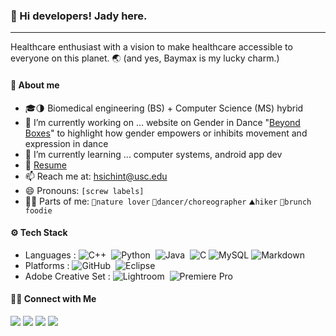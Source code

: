 ### 👋 Hi developers! Jady here.
---------------------------------------------------------
Healthcare enthusiast with a vision to make healthcare accessible to everyone on this planet. 🌏
(and yes, Baymax is my lucky charm.)

#### 👧 About me

- 🎓🌗 Biomedical engineering (BS) + Computer Science (MS) hybrid
- 🔭 I’m currently working on ... website on Gender in Dance "[Beyond Boxes](https://sites.google.com/view/beyondboxes/we-share)" to highlight how gender empowers or inhibits movement and expression in dance
- 🌱 I’m currently learning ... computer systems, android app dev
- 📄 [Resume](https://drive.google.com/file/d/1hozIxggSffpbrZ5fHc8TnQtUCEUmB9-G/view?usp=sharing)
- 📫 Reach me at: hsichint@usc.edu
- 😄 Pronouns: `[screw labels]`
- 🙆‍♀️ Parts of me: `🌿nature lover` `💃dancer/choreographer` `⛰️hiker` `🍳brunch foodie` 

#### ⚙️ Tech Stack
- Languages : 
![C++](https://img.shields.io/badge/-C++-05122A?style=flat&logo=C%2B%2B&logoColor=00599C)&nbsp;
![Python](https://img.shields.io/badge/-Python-05122A?style=flat&logo=python)&nbsp;
![Java](https://img.shields.io/badge/-Java-05122A?style=flat&logo=Java&logoColor=FFA518)&nbsp;
![C](https://img.shields.io/badge/-C-05122A?style=flat&logo=C&logoColor=A8B9CC)
![MySQL](https://img.shields.io/badge/-MySQL-05122A?style=flat&logo=adobe-premierepro)
![Markdown](https://img.shields.io/badge/-Markdown-05122A?style=flat&logo=markdown)&nbsp;
- Platforms : 
![GitHub](https://img.shields.io/badge/-GitHub-05122A?style=flat&logo=github)&nbsp;
![Eclipse](https://img.shields.io/badge/-Eclipse-05122A?style=flat&logo=eclipse-ide&logoColor=2C2255)
- Adobe Creative Set :
![Lightroom](https://img.shields.io/badge/-Lightroon-05122A?style=flat&logo=adobe-lightroom)&nbsp;
![Premiere Pro](https://img.shields.io/badge/-Premiere%20Pro-05122A?style=flat&logo=adobe-premierepro)&nbsp;

#### 🤝🏻 Connect with Me
<p>
  <a href="https://www.linkedin.com/in/htsao/"><img src="https://img.shields.io/badge/-Jady%20Tsao-0077B5?style=flat&logo=Linkedin&logoColor=white"/></a>
  <a href="mailto:hsichint@usc.edu"><img src="https://img.shields.io/badge/-hsichint@usc.edu-D14836?style=flat&logo=Gmail&logoColor=white"/></a>
  <a href="https://facebook.com/jadytsao"><img src="https://img.shields.io/badge/-@jadytsao-1877F2?style=flat&logo=Facebook&logoColor=white"/></a>
  <a href="https://www.youtube.com/channel/UC_GTVGZXiQSXNDUvkZ-NeyA"><img src="https://img.shields.io/badge/-Jady%20Tsao-d61c1c?style=flat&logo=Youtube&logoColor=white"/></a>
</p>
<!--
**jtsao1/jtsao1** is a ✨ _special_ ✨ repository because its `README.md` (this file) appears on your GitHub profile.

Here are some ideas to get you started:

- 🔭 I’m currently working on ...
- 🌱 I’m currently learning ...
- 👯 I’m looking to collaborate on ...
- 🤔 I’m looking for help with ...
- 💬 Ask me about ...
- 📫 How to reach me: ...
- 😄 Pronouns: ...
- ⚡ Fun fact: ...
-->
